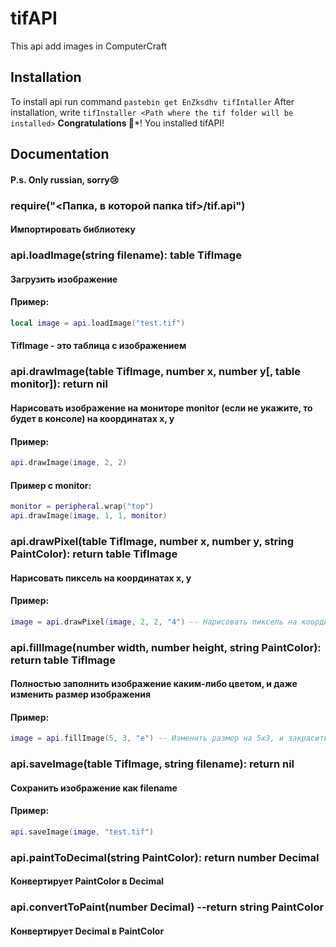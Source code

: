 # tifAPI
This api add images in ComputerCraft
## Installation
To install api run command `pastebin get EnZksdhv tifIntaller`
After installation, write `tifInstaller <Path where the tif folder will be installed>`
**Congratulations 🎉***! You installed tifAPI!
## Documentation
#### P.s. Only russian, sorry😢
### require("<Папка, в которой папка tif>/tif.api") 
#### Импортировать библиотеку
 
### api.loadImage(string filename): table TifImage
#### Загрузить изображение
#### Пример: 
```lua
local image = api.loadImage("test.tif")
```
#### TifImage - это таблица с изображением
### api.drawImage(table TifImage, number x, number y\[, table monitor\]): return nil

#### Нарисовать изображение на мониторе monitor (если не укажите, то будет в консоле) на координатах x, y
#### Пример: 
```lua
api.drawImage(image, 2, 2)
```
#### Пример с monitor:
```lua
monitor = peripheral.wrap("top")
api.drawImage(image, 1, 1, monitor)
```
### api.drawPixel(table TifImage, number x, number y, string PaintColor): return table TifImage
#### Нарисовать пиксель на координатах x, y
#### Пример: 
```lua
image = api.drawPixel(image, 2, 2, "4") -- Нарисовать пиксель на координатах 2, 2 жёлтого цвета
```
### api.fillImage(number width, number height, string PaintColor): return table TifImage
#### Полностью заполнить изображение каким-либо цветом, и даже изменить размер изображения
#### Пример: 
```lua
image = api.fillImage(5, 3, "e") -- Изменить размер на 5x3, и закрасить красным цветом
```
### api.saveImage(table TifImage, string filename): return nil
#### Сохранить изображение как filename
#### Пример: 
```lua
api.saveImage(image, "test.tif")
```
### api.paintToDecimal(string PaintColor): return number Decimal
#### Конвертирует PaintColor в Decimal
### api.convertToPaint(number Decimal) --return string PaintColor
#### Конвертирует Decimal в PaintColor
